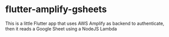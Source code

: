 # flutter-amplify-gsheets

This is a little Flutter app that uses AWS Amplify as backend to authenticate, then it reads a Google Sheet using a NodeJS Lambda

